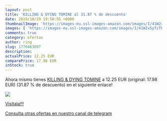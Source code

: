 ```yaml
---
layout: post
title: 'KILLING & DYING TOMINE al 31.87 % de descuento'
date: 2019/10/29 19:50:55 +0000
thumbnailImage: 'https://images-eu.ssl-images-amazon.com/images/I/41W2x5yTzTL._SL200_.jpg'
images: [ 'https://images-eu.ssl-images-amazon.com/images/I/41W2x5yTzTL._SL200_.jpg' ]
comments: true
category: ofertas
author: ring
slug: 1770463097
description:
actualPrice: 12.25 EUR
comparePrice: 17.98 EUR
inStock: true
---
```


Ahora mismo tienes [KILLING & DYING TOMINE](https://www.amazon.com/dp/1770463097/?tag=redken08-20) a 12.25 EUR (original: 17.98 EUR) (31.87 %  de descuento) en el siguiente enlace!

[![](https://images-eu.ssl-images-amazon.com/images/I/41W2x5yTzTL._SL200_.jpg)](https://www.amazon.com/dp/1770463097/?tag=redken08-20)

[Visítala!!!](https://www.amazon.com/dp/1770463097/?tag=redken08-20)

[Consulta otras ofertas en nuestro canal de telegram](https://t.me/s/ofertas25)
